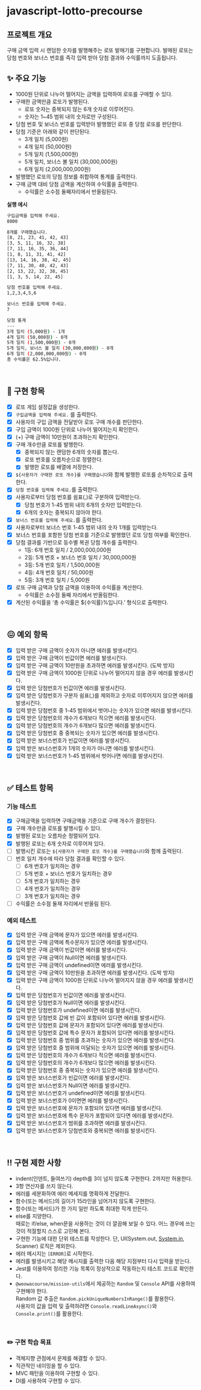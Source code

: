 # javascript-lotto-precourse

## 프로젝트 개요

구매 금액 입력 시 랜덤한 숫자를 발행해주는 로또 발매기를 구현합니다.
발매된 로또는 당첨 번호와 보너스 번호를 즉각 입력 받아 당첨 결과와 수익률까지 도출됩니다.

## ✨ 주요 기능

- 1000원 단위로 나누어 떨어지는 금액을 입력하여 로또를 구매할 수 있다.
- 구매한 금액만큼 로또가 발행된다.
  - 로또 숫자는 중복되지 않는 6개 숫자로 이루어진다.
  - 숫자는 1~45 범위 내의 숫자로만 구성된다.
- 당첨 번호 및 보너스 번호를 입력받아 발행했던 로또 중 당첨 로또를 판단한다.
- 당첨 기준은 아래와 같이 판단된다.
  - 3개 일치 (5,000원)
  - 4개 일치 (50,000원)
  - 5개 일치 (1,500,000원)
  - 5개 일치, 보너스 볼 일치 (30,000,000원)
  - 6개 일치 (2,000,000,000원)
- 발행했던 로또의 당첨 정보를 취합하여 통계를 출력한다.
- 구매 금액 대비 당첨 금액을 계산하여 수익률을 출력한다.
  - 수익률은 소수점 둘째자리에서 반올림된다.

**실행 에시**

```bash
구입금액을 입력해 주세요.
8000

8개를 구매했습니다.
[8, 21, 23, 41, 42, 43]
[3, 5, 11, 16, 32, 38]
[7, 11, 16, 35, 36, 44]
[1, 8, 11, 31, 41, 42]
[13, 14, 16, 38, 42, 45]
[7, 11, 30, 40, 42, 43]
[2, 13, 22, 32, 38, 45]
[1, 3, 5, 14, 22, 45]

당첨 번호를 입력해 주세요.
1,2,3,4,5,6

보너스 번호를 입력해 주세요.
7

당첨 통계
---
3개 일치 (5,000원) - 1개
4개 일치 (50,000원) - 0개
5개 일치 (1,500,000원) - 0개
5개 일치, 보너스 볼 일치 (30,000,000원) - 0개
6개 일치 (2,000,000,000원) - 0개
총 수익률은 62.5%입니다.
```

<br/>

## 🧐 구현 항목

- [x] 로또 게임 설정값을 생성한다.
- [x] `구입금액을 입력해 주세요.` 를 출력한다.
- [x] 사용자의 구입 금액을 전달받아 로또 구매 개수를 판단한다.
- [x] 구입 금액이 1000원 단위로 나누어 떨어지는지 확인한다.
- [x] (+) 구매 금액이 10만원이 초과하는지 확인한다.
- [x] 구매 개수만큼 로또를 발행한다.
  - [x] 중복되지 않는 랜덤한 6개의 숫자를 뽑는다.
  - [x] 로또 번호를 오름차순으로 정렬한다.
  - [x] 발행한 로또를 배열에 저장한다.
- [x] `${사용자가 구매한 로또 개수}를 구매했습니다`와 함께 발행한 로또를 순차적으로 출력한다.
- [x] `당첨 번호를 입력해 주세요.`를 출력한다.
- [x] 사용자로부터 당첨 번호를 쉼표(,)로 구분하여 입력받는다.
  - [x] 당첨 번호가 1-45 범위 내의 6개의 숫자만 입력받는다.
  - [x] 6개의 숫자는 중복되지 않아야 한다.
- [x] `보너스 번호를 입력해 주세요.`를 출력한다.
- [x] 사용자로부터 보너스 번호 1-45 범위 내의 숫자 1개를 입력받는다.
- [x] 보너스 번호를 포함한 당첨 번호를 기준으로 발행했던 로또 당첨 여부를 확인한다.
- [x] 당첨 결과를 기반으로 등수별 복권 당첨 개수를 출력한다.
  - 1등: 6개 번호 일치 / 2,000,000,000원
  - 2등: 5개 번호 + 보너스 번호 일치 / 30,000,000원
  - 3등: 5개 번호 일치 / 1,500,000원
  - 4등: 4개 번호 일치 / 50,000원
  - 5등: 3개 번호 일치 / 5,000원
- [x] 로또 구매 금액과 당첨 금액을 이용하여 수익률을 계산한다.
  - 수익률은 소수점 둘째 자리에서 반올림한다.
- [x] 계산된 수익률을 ‘총 수익률은 ${수익률}%입니다.’ 형식으로 출력한다.

<br/>

## 😖 예외 항목

- [x] 입력 받은 구매 금액이 숫자가 아니면 에러를 발생시킨다.
- [x] 입력 받은 구매 금액이 빈값이면 에러를 발생시킨다.
- [x] 입력 받은 구매 금액이 10만원을 초과하면 에러를 발생시킨다. (도박 방지)
- [x] 입력 받은 구매 금액이 1000원 단위로 나누어 떨어지지 않을 경우 에러를 발생시킨다.
- [x] 입력 받은 당첨번호가 빈값이면 에러를 발생시킨다.
- [x] 입력 받은 당첨번호가 구분자 쉼표(,)를 제외하고 숫자로 이루어지지 않으면 에러를 발생시킨다.
- [x] 입력 받은 당첨번호 중 1-45 범위에서 벗어나는 숫자가 있으면 에러를 발생시킨다.
- [x] 입력 받은 당첨번호의 개수가 6개보다 적으면 에러를 발생시킨다.
- [x] 입력 받은 당첨번호의 개수가 6개보다 많으면 에러를 발생시킨다.
- [x] 입력 받은 당첨번호 중 중복되는 숫자가 있으면 에러를 발생시킨다.
- [x] 입력 받은 보너스번호가 빈값이면 에러를 발생시킨다.
- [x] 입력 받은 보너스번호가 1개의 숫자가 아니면 에러를 발생시킨다.
- [x] 입력 받은 보너스번호가 1-45 범위에서 벗어나면 에러를 발생시킨다.

<br/>

## ✅ 테스트 항목

### 기능 테스트

- [x] 구매금액을 입력하면 구매금액을 기준으로 구매 개수가 결정된다.
- [x] 구매 개수만큼 로또를 발행시킬 수 있다.
- [x] 발행된 로또는 오름차순 정렬되어 있다.
- [x] 발행된 로또는 6개 숫자로 이루어져 있다.
- [ ] 발행시킨 로또는 `${사용자가 구매한 로또 개수}를 구매했습니다`와 함께 출력된다.
- [ ] 번호 일치 개수에 따라 당첨 결과를 확인할 수 있다.
  - [ ] 6개 번호가 일치하는 경우
  - [ ] 5개 번호 + 보너스 번호가 일치하는 경우
  - [ ] 5개 번호가 일치하는 경우
  - [ ] 4개 번호가 일치하는 경우
  - [ ] 3개 번호가 일치하는 경우
- [ ] 수익률은 소수점 둘재 자리에서 반올림 된다.

### 예외 테스트

- [x] 입력 받은 구매 금액에 문자가 있으면 에러를 발생시킨다.
- [x] 입력 받은 구매 금액에 특수문자가 있으면 에러를 발생시킨다.
- [x] 입력 받은 구매 금액이 빈값이면 에러를 발생시킨다.
- [x] 입력 받은 구매 금액이 Null이면 에러를 발생시킨다.
- [x] 입력 받은 구매 금액이 undefined이면 에러를 발생시킨다.
- [x] 입력 받은 구매 금액이 10만원을 초과하면 에러를 발생시킨다. (도박 방지)
- [x] 입력 받은 구매 금액이 1000원 단위로 나누어 떨어지지 않을 경우 에러를 발생시킨다.
- [x] 입력 받은 당첨번호가 빈값이면 에러를 발생시킨다.
- [x] 입력 받은 당첨번호가 Null이면 에러를 발생시킨다.
- [x] 입력 받은 당첨번호가 undefined이면 에러를 발생시킨다.
- [x] 입력 받은 당첨번호 값에 빈 값이 포함되어 있다면 에러를 발생시킨다.
- [x] 입력 받은 당첨번호 값에 문자가 포함되어 있다면 에러를 발생시킨다.
- [x] 입력 받은 당첨번호 값에 특수 문자가 포함되어 있다면 에러를 발생시킨다.
- [x] 입력 받은 당첨번호 중 범위를 초과하는 숫자가 있으면 에러를 발생시킨다.
- [x] 입력 받은 당첨번호 중 범위에 미달되는 숫자가 있으면 에러를 발생시킨다.
- [x] 입력 받은 당첨번호의 개수가 6개보다 적으면 에러를 발생시킨다.
- [x] 입력 받은 당첨번호의 개수가 6개보다 많으면 에러를 발생시킨다.
- [x] 입력 받은 당첨번호 중 중복되는 숫자가 있으면 에러를 발생시킨다.
- [x] 입력 받은 보너스번호가 빈값이면 에러를 발생시킨다.
- [x] 입력 받은 보너스번호가 Null이면 에러를 발생시킨다.
- [x] 입력 받은 보너스번호가 undefined이면 에러를 발생시킨다.
- [x] 입력 받은 보너스번호가 0이면면 에러를 발생시킨다.
- [x] 입력 받은 보너스번호에 문자가 포함되어 있다면 에러를 발생시킨다.
- [x] 입력 받은 보너스번호에 특수 문자가 포함되어 있다면 에러를 발생시킨다.
- [x] 입력 받은 보너스번호가 범위를 초과하면 에러를 발생시킨다.
- [x] 입력 받은 보너스번호가 당첨번호와 중복되면 에러를 발생시킨다.

<br/>

## ‼️ 구현 제한 사항

- indent(인덴트, 들여쓰기) depth를 3이 넘지 않도록 구현한다. 2까지만 허용한다.
- 3항 연산자를 쓰지 않는다.
- 에러를 세분화하여 에러 메세지를 명확하게 전달한다.
- 함수(또는 메서드)의 길이가 15라인을 넘어가지 않도록 구현한다.
- 함수(또는 메서드)가 한 가지 일만 하도록 최대한 작게 만든다.
- else를 지양한다.  
  때로는 if/else, when문을 사용하는 것이 더 깔끔해 보일 수 있다. 어느 경우에 쓰는 것이 적절할지 스스로 고민해 본다.
- 구현한 기능에 대한 단위 테스트를 작성한다. 단, UI(System.out, [System.in](http://system.in/), Scanner) 로직은 제외한다.
- 에러 메시지는 `[ERROR]`로 시작한다.
- 에러를 발생시키고 해당 메시지를 출력한 다음 해당 지점부터 다시 입력을 받는다.
- Jest를 이용하여 정리한 기능 목록이 정상적으로 작동하는지 테스트 코드로 확인한다.
- `@woowacourse/mission-utils`에서 제공하는 `Random` 및 `Console` API를 사용하여 구현해야 한다.  
   Random 값 추출은 `Random.pickUniqueNumbersInRange()`를 활용한다.  
   사용자의 값을 입력 및 출력하려면 `Console.readLineAsync()`와 `Console.print()`를 활용한다.

<br/>

### ✏️ 구현 학습 목표

- 객체지향 관점에서 문제를 해결할 수 있다.
- 직관적인 네이밍을 할 수 있다.
- MVC 패턴을 이용하여 구현할 수 있다.
- DI를 사용하여 구현할 수 있다.

